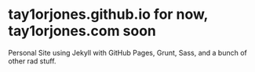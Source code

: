 tay1orjones.github.io for now, tay1orjones.com soon
=====================

Personal Site using Jekyll with GitHub Pages, Grunt, Sass, and a bunch of other rad stuff.